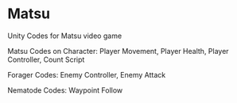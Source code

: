# Matsu
Unity Codes for Matsu video game

Matsu Codes on Character: Player Movement, Player Health, Player Controller, Count Script

Forager Codes: Enemy Controller, Enemy Attack

Nematode Codes: Waypoint Follow
